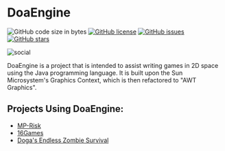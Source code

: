 # DoaEngine
![GitHub code size in bytes](https://img.shields.io/github/languages/code-size/aeris170/doaengine)
[![GitHub license](https://img.shields.io/github/license/aeris170/DoaEngine)](https://github.com/aeris170/DoaEngine/blob/master/LICENSE)
[![GitHub issues](https://img.shields.io/github/issues/aeris170/DoaEngine)](https://github.com/aeris170/DoaEngine/issues)
[![GitHub stars](https://img.shields.io/github/stars/aeris170/DoaEngine)](https://github.com/aeris170/DoaEngine/stargazers) 

![social](https://repository-images.githubusercontent.com/169849910/f0d32080-c54e-11e9-80a7-e64a5e78675a)

DoaEngine is a project that is intended to assist writing games in 2D space using the Java programming language. It is built upon the Sun Microsystem's Graphics Context, which is then refactored to "AWT Graphics".

## Projects Using DoaEngine:
* [MP-Risk][1]
* [16Games][2]
* [Doga's Endless Zombie Survival][3]

[1]:https://github.com/aeris170/CS319-MP-Risk
[2]:https://github.com/aeris170/16Games
[3]:https://github.com/aeris170/Doga-sEndlessZombieSurvival